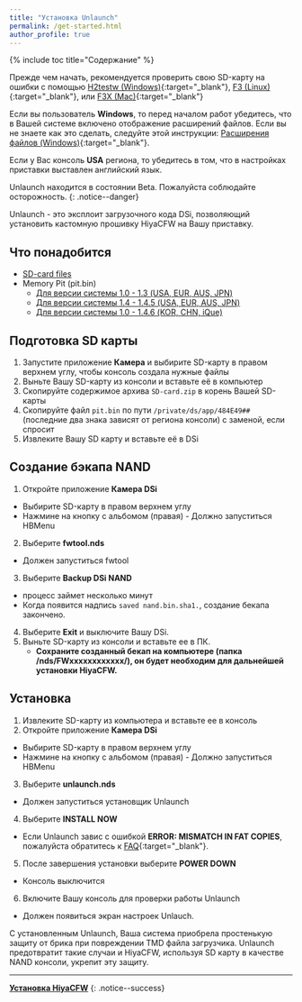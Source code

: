 ```yaml
---
title: "Установка Unlaunch"
permalink: /get-started.html
author_profile: true
---
```


{% include toc title="Содержание" %}


Прежде чем начать, рекомендуется проверить свою SD-карту на ошибки с помощью 
[H2testw (Windows)](https://3ds.customfw.xyz/h2testw-windows){:target="_blank"}, [F3 (Linux)](https://3ds.customfw.xyz/f3-linux){:target="_blank"}, или [F3X (Mac)](https://3ds.customfw.xyz/f3x-mac){:target="_blank"}<br>

Если вы пользователь **Windows**, то перед началом работ убедитесь, что в Вашей системе включено отображение расширений файлов. Если вы не знаете как это сделать, следуйте этой инструкции: [Расширения файлов (Windows)](https://3ds.customfw.xyz/file-extensions-windows){:target="_blank"}.


Если у Вас консоль **USA** региона, то убедитесь в том, что в настройках приставки выставлен английский язык.


Unlaunch находится в состоянии Beta. Пожалуйста соблюдайте осторожность.
{: .notice--danger}



Unlaunch - это эксплоит загрузочного кода DSi, позволяющий установить кастомную прошивку HiyaCFW на Вашу приставку.

## Что понадобится 
- [SD-card files](files/SD-card.zip)
- Memory Pit (pit.bin)
	- [Для версии системы 1.0 - 1.3 (USA, EUR, AUS, JPN)](https://github.com/emiyl/dsi.cfw.guide/raw/master/assets/files/memory_pit/256/pit.bin)
	- [Для версии системы 1.4 - 1.4.5 (USA, EUR, AUS, JPN)](https://github.com/emiyl/dsi.cfw.guide/raw/master/assets/files/memory_pit/768_1024/pit.bin)
	- [Для версии системы 1.0 - 1.4.6 (KOR, CHN, iQue)](https://github.com/emiyl/dsi.cfw.guide/raw/master/assets/files/memory_pit/256/pit.bin)
	

## Подготовка SD карты
1. Запустите приложение **Камера** и выбирите SD-карту в правом верхнем углу, чтобы консоль создала нужные файлы
2. Выньте Вашу SD-карту из консоли и вставьте её в компьютер
3. Скопируйте содержимое архива `SD-card.zip` в корень Вашей SD-карты
4. Скопируйте файл `pit.bin` по пути `/private/ds/app/484E49##` (последние два знака зависят от региона консоли) с заменой, если спросит
5. Извлеките Вашу SD карту и вставьте её в DSi

## Создание бэкапа NAND 
1. Откройте приложение **Камера DSi**
- Выбирите SD-карту в правом верхнем углу
- Нажмине на кнопку с альбомом (правая)
		- Должно запуститься HBMenu
2. Выберите **fwtool.nds**
- Должен запуститься fwtool
3. Выберите **Backup DSi NAND**  
- процесс займет несколько минут
- Когда появится надпись `saved nand.bin.sha1.`, создание бекапа закончено.
4. Выберите **Exit** и выключите Вашу DSi.
5. Выньте SD-карту из консоли и вставьте ее в ПК.
	- **Сохраните созданный бекап на компьютере (папка /nds/FWхххххххххххх/), он будет необходим для дальнейшей установки HiyaCFW.**


## Установка
1. Извлеките SD-карту из компьютера и вставьте ее в консоль
2. Откройте приложение **Камера DSi**
- Выбирите SD-карту в правом верхнем углу
- Нажмине на кнопку с альбомом (правая)
		- Должно запуститься HBMenu
3. Выберите **unlaunch.nds**   
- Должен запуститься установщик Unlaunch
4. Выберите **INSTALL NOW**  
- Если Unlaunch завис с ошибкой **ERROR: MISMATCH IN FAT COPIES**, пожалуйста обратитесь к [FAQ](faq){:target="_blank"}.
5. После завершения установки выберите **POWER DOWN**  
- Консоль выключится
6. Включите Вашу консоль для проверки работы Unlaunch
- Должен появиться экран настроек Unlauch.

С установленным Unlaunch, Ваша система приобрела простенькую защиту от брика при повреждении TMD файла загрузчика. Unlaunch предотвратит такие случаи и HiyaCFW, используя SD карту в качестве NAND консоли, укрепит эту защиту.

___

[**Установка HiyaCFW**](installing-hiyaCFW)
{: .notice--success}
